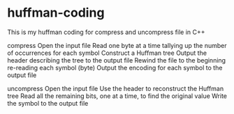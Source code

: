 # huffman-coding
This is my huffman coding for compress and uncompress file in C++

compress
  Open the input file
  Read one byte at a time tallying up the number of occurrences for each symbol
  Construct a Huffman tree
  Output the header describing the tree to the output file
  Rewind the file to the beginning re-reading each symbol (byte)
  Output the encoding for each symbol to the output file

uncompress
  Open the input file
  Use the header to reconstruct the Huffman tree
  Read all the remaining bits, one at a time, to find the original value
  Write the symbol to the output file
